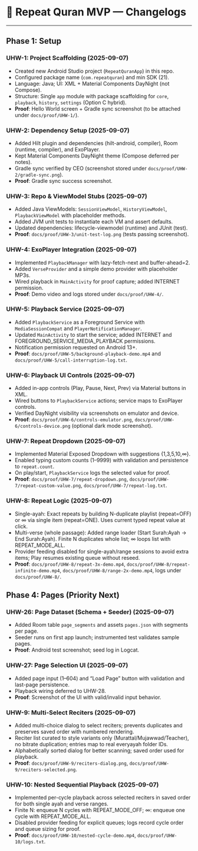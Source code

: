 # 📜 Repeat Quran MVP — Changelogs

---

## Phase 1: Setup

### UHW-1: Project Scaffolding (2025-09-07)
- Created new Android Studio project (`RepeatQuranApp`) in this repo.
- Configured package name (`com.repeatquran`) and min SDK (21).
- Language: Java; UI: XML + Material Components DayNight (not Compose).
- Structure: Single `app` module with package scaffolding for `core`, `playback`, `history`, `settings` (Option C hybrid).
- **Proof**: Hello World screen + Gradle sync screenshot (to be attached under `docs/proof/UHW-1/`).

### UHW-2: Dependency Setup (2025-09-07)
- Added Hilt plugin and dependencies (hilt-android, compiler), Room (runtime, compiler), and ExoPlayer.
- Kept Material Components DayNight theme (Compose deferred per notes).
- Gradle sync verified by CEO (screenshot stored under `docs/proof/UHW-2/gradle-sync.png`).
- **Proof**: Gradle sync success screenshot.

### UHW-3: Repo & ViewModel Stubs (2025-09-07)
- Added Java ViewModels: `SessionViewModel`, `HistoryViewModel`, `PlaybackViewModel` with placeholder methods.
- Added JVM unit tests to instantiate each VM and assert defaults.
- Updated dependencies: lifecycle-viewmodel (runtime) and JUnit (test).
- **Proof**: `docs/proof/UHW-3/unit-test-log.png` (tests passing screenshot).

### UHW-4: ExoPlayer Integration (2025-09-07)
- Implemented `PlaybackManager` with lazy-fetch-next and buffer-ahead=2.
- Added `VerseProvider` and a simple demo provider with placeholder MP3s.
- Wired playback in `MainActivity` for proof capture; added INTERNET permission.
- **Proof**: Demo video and logs stored under `docs/proof/UHW-4/`.

### UHW-5: Playback Service (2025-09-07)
- Added `PlaybackService` as a Foreground Service with `MediaSessionCompat` and `PlayerNotificationManager`.
- Updated `MainActivity` to start the service; added INTERNET and FOREGROUND_SERVICE_MEDIA_PLAYBACK permissions.
- Notification permission requested on Android 13+.
- **Proof**: `docs/proof/UHW-5/background-playback-demo.mp4` and `docs/proof/UHW-5/call-interruption-log.txt`.

### UHW-6: Playback UI Controls (2025-09-07)
- Added in-app controls (Play, Pause, Next, Prev) via Material buttons in XML.
- Wired buttons to `PlaybackService` actions; service maps to ExoPlayer controls.
- Verified DayNight visibility via screenshots on emulator and device.
- **Proof**: `docs/proof/UHW-6/controls-emulator.png`, `docs/proof/UHW-6/controls-device.png` (optional dark mode screenshot).

### UHW-7: Repeat Dropdown (2025-09-07)
- Implemented Material Exposed Dropdown with suggestions {1,3,5,10,∞}.
- Enabled typing custom counts (1–9999) with validation and persistence to `repeat.count`.
- On play/start, `PlaybackService` logs the selected value for proof.
- **Proof**: `docs/proof/UHW-7/repeat-dropdown.png`, `docs/proof/UHW-7/repeat-custom-value.png`, `docs/proof/UHW-7/repeat-log.txt`.

### UHW-8: Repeat Logic (2025-09-07)
- Single-ayah: Exact repeats by building N-duplicate playlist (repeat=OFF) or ∞ via single item (repeat=ONE). Uses current typed repeat value at click.
- Multi-verse (whole passage): Added range loader (Start Surah:Ayah → End Surah:Ayah). Finite N duplicates whole list; ∞ loops list with REPEAT_MODE_ALL.
- Provider feeding disabled for single-ayah/range sessions to avoid extra items; Play resumes existing queue without reseed.
- **Proof**: `docs/proof/UHW-8/repeat-3x-demo.mp4`, `docs/proof/UHW-8/repeat-infinite-demo.mp4`, `docs/proof/UHW-8/range-2x-demo.mp4`, logs under `docs/proof/UHW-8/`.

## Phase 4: Pages (Priority Next)

### UHW-26: Page Dataset (Schema + Seeder) (2025-09-07)
- Added Room table `page_segments` and assets `pages.json` with segments per page.
- Seeder runs on first app launch; instrumented test validates sample pages.
- **Proof**: Android test screenshot; seed log in Logcat.

### UHW-27: Page Selection UI (2025-09-07)
- Added page input (1–604) and “Load Page” button with validation and last-page persistence.
- Playback wiring deferred to UHW-28.
- **Proof**: Screenshot of the UI with valid/invalid input behavior.

### UHW-9: Multi-Select Reciters (2025-09-07)
- Added multi-choice dialog to select reciters; prevents duplicates and preserves saved order with numbered rendering.
- Reciter list curated to style variants only (Murattal/Mujawwad/Teacher), no bitrate duplication; entries map to real everyayah folder IDs.
- Alphabetically sorted dialog for better scanning; saved order used for playback.
- **Proof**: `docs/proof/UHW-9/reciters-dialog.png`, `docs/proof/UHW-9/reciters-selected.png`.

### UHW-10: Nested Sequential Playback (2025-09-07)
- Implemented per-cycle playback across selected reciters in saved order for both single ayah and verse ranges.
- Finite N: enqueue N cycles with REPEAT_MODE_OFF; ∞: enqueue one cycle with REPEAT_MODE_ALL.
- Disabled provider feeding for explicit queues; logs record cycle order and queue sizing for proof.
- **Proof**: `docs/proof/UHW-10/nested-cycle-demo.mp4`, `docs/proof/UHW-10/logs.txt`.
